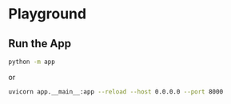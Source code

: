 # Playground

## Run the App

```bash
python -m app
```

or

```bash
uvicorn app.__main__:app --reload --host 0.0.0.0 --port 8000
```
